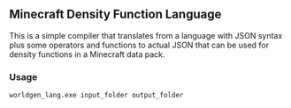 ## Minecraft Density Function Language
This is a simple compiler that translates from a language with JSON syntax
plus some operators and functions to actual JSON that can be used for density functions
in a Minecraft data pack.

### Usage
`
worldgen_lang.exe input_folder output_folder
`
